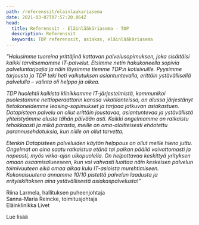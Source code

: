 ```yaml
---
path: /referenssit/elainlaakariasema
date: 2021-03-07T07:57:20.064Z
head:
  title: Referenssit - Eläinlääkäriasema - TDP
  description: Referenssit
  keywords: TDP referenssit, asiakas, eläinlääkäriasema
---
```

*”Halusimme tuoreina yrittäjinä kattavan palvelusopimuksen, joka sisältäisi kaikki tarvitsemamme IT-palvelut. Etsimme netin hakukoneella sopivia palveluntarjoajia ja näin löysimme tiemme TDP:n kotisivuille. Pyysimme tarjousta ja TDP teki heti vaikutuksen asiantuntevalla, erittäin ystävällisellä palvelulla – valinta oli helppo ja oikea.*

*TDP huolehtii kaikista klinikkamme IT-järjestelmistä, kommunikoi puolestamme nettioperaattorin kanssa vikatilanteissa, on alussa järjestänyt tietokoneidemme leasing-sopimukset ja tarjoaa jatkuvan asiakastuen. Datapisteen palvelu on ollut erittäin joustavaa, asiantuntevaa ja ystävällistä yhteistyömme alusta tähän päivään asti. Kaikki ongelmamme on ratkaistu tehokkaasti ja mikä parasta, meille on oma-aloitteisesti ehdotettu parannusehdotuksia, kun niille on ollut tarvetta.*

*Etenkin Datapisteen palveluiden käytön helppous on ollut meille hieno juttu. Ongelmat on aina saatu ratkaistua etänä tai paikan päällä vaivattomasti ja nopeasti, myös virka-ajan ulkopuolella. On helpottavaa keskittyä yrityksen omaan osaamisalueeseen, kun voi vahvasti luottaa näin keskeisen palvelun toimivuuteen eikä omaa aikaa kulu IT-asioista murehtimiseen. Kokonaisuutena annamme 10/10 pistettä palvelun laadusta ja erityiskiitoksen aina ystävällisestä asiakaspalvelusta!”*

Riina Larmela, hallituksen puheenjohtaja\
Sanna-Maria Reincke, toimitusjohtaja\
Eläinklinikka Livet

<CallToAction bgColor="brand" url="/referenssit/elainlaakariasema" align="center">Lue lisää</CallToAction>